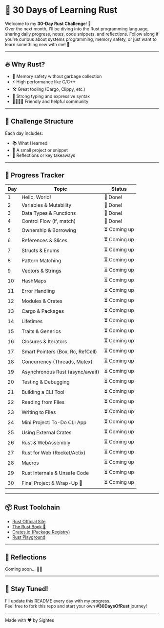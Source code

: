 # 🦀 30 Days of Learning Rust

Welcome to my **30-Day Rust Challenge**! 🚀  
Over the next month, I'll be diving into the Rust programming language, sharing daily progress, notes, code snippets, and reflections. Follow along if you're curious about systems programming, memory safety, or just want to learn something new with me! 🙌

---

## 🔥 Why Rust?

- 💾 Memory safety without garbage collection  
- ⚡ High performance like C/C++  
- 🛠️ Great tooling (Cargo, Clippy, etc.)  
- 🧠 Strong typing and expressive syntax  
- 👨‍👩‍👧‍👦 Friendly and helpful community  

---

## 📅 Challenge Structure

Each day includes:
- 📚 What I learned  
- 🧪 A small project or snippet  
- 📝 Reflections or key takeaways  

---

## 🚧 Progress Tracker

| Day | Topic                            | Status        |
|-----|----------------------------------|---------------|
| 1   | Hello, World!                    | 🦀 Done!      |
| 2   | Variables & Mutability           | 🦀 Done!      |
| 3   | Data Types & Functions           | 🦀 Done!      |
| 4   | Control Flow (if, match)         | 🦀 Done!      |
| 5   | Ownership & Borrowing            | ⏳ Coming up  |
| 6   | References & Slices              | ⏳ Coming up  |
| 7   | Structs & Enums                  | ⏳ Coming up  |
| 8   | Pattern Matching                 | ⏳ Coming up  |
| 9   | Vectors & Strings                | ⏳ Coming up  |
| 10  | HashMaps                         | ⏳ Coming up  |
| 11  | Error Handling                   | ⏳ Coming up  |
| 12  | Modules & Crates                 | ⏳ Coming up  |
| 13  | Cargo & Packages                 | ⏳ Coming up  |
| 14  | Lifetimes                        | ⏳ Coming up  |
| 15  | Traits & Generics                | ⏳ Coming up  |
| 16  | Closures & Iterators             | ⏳ Coming up  |
| 17  | Smart Pointers (Box, Rc, RefCell)| ⏳ Coming up  |
| 18  | Concurrency (Threads, Mutex)     | ⏳ Coming up  |
| 19  | Asynchronous Rust (async/await)  | ⏳ Coming up  |
| 20  | Testing & Debugging              | ⏳ Coming up  |
| 21  | Building a CLI Tool              | ⏳ Coming up  |
| 22  | Reading from Files               | ⏳ Coming up  |
| 23  | Writing to Files                 | ⏳ Coming up  |
| 24  | Mini Project: To-Do CLI App      | ⏳ Coming up  |
| 25  | Using External Crates            | ⏳ Coming up  |
| 26  | Rust & WebAssembly               | ⏳ Coming up  |
| 27  | Rust for Web (Rocket/Actix)      | ⏳ Coming up  |
| 28  | Macros                           | ⏳ Coming up  |
| 29  | Rust Internals & Unsafe Code     | ⏳ Coming up  |
| 30  | Final Project & Wrap-Up 🎉       | ⏳ Coming up  |

---

## 📦 Rust Toolchain

- [Rust Official Site](https://www.rust-lang.org)
- [The Rust Book 📖](https://doc.rust-lang.org/book/)
- [Crates.io (Package Registry)](https://crates.io/)
- [Rust Playground](https://play.rust-lang.org/)

---

## 🧠 Reflections

Coming soon… 📘✨

---

## 🦀 Stay Tuned!

I'll update this README every day with my progress.  
Feel free to fork this repo and start your own **#30DaysOfRust** journey!

---

Made with ❤️ by Sightes